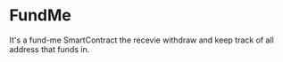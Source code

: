 # FundMe
It's a fund-me SmartContract the recevie withdraw and keep track of all address that funds in.
